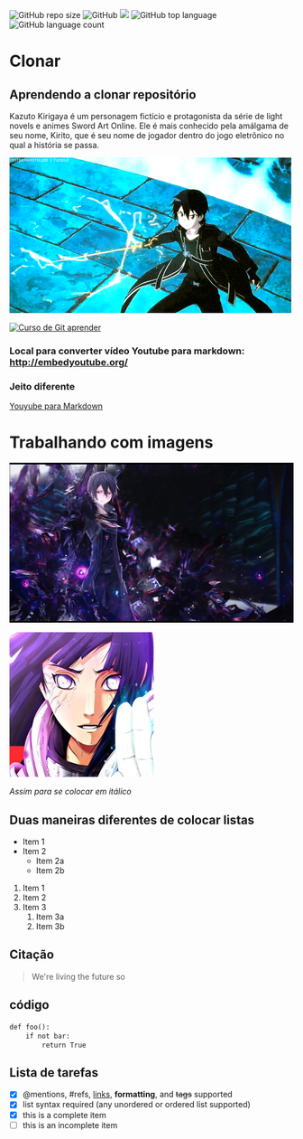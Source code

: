 ![GitHub repo size](https://img.shields.io/github/repo-size/CodeXfull/Clonar) ![GitHub](https://img.shields.io/github/license/CodeXfull/Clonar) ![](https://img.shields.io/static/v1?label=teste&message=vermelho&color=red)
![GitHub top language](https://img.shields.io/github/languages/top/CodeXfull/Clonar)
![GitHub language count](https://img.shields.io/github/languages/count/CodeXfull/Clonar)
# Clonar
## Aprendendo a clonar repositório

Kazuto Kirigaya é um personagem fictício e protagonista da série de light novels e animes Sword Art Online. Ele é mais conhecido pela amálgama de seu nome, Kirito, que é seu nome de jogador dentro do jogo eletrônico no qual a história se passa.

![Kirito](https://github.com/CodeXfull/Clonar/blob/master/kirito.gif)

[![Curso de Git aprender](http://img.youtube.com/vi/FF1f4bKYhoo/0.jpg)](http://www.youtube.com/watch?v=FF1f4bKYhoo "Curso de Git")

### Local para converter vídeo Youtube para markdown: http://embedyoutube.org/

### Jeito diferente 
[Youyube para Markdown](http://embedyoutube.org/)

# Trabalhando com imagens
![Kirito Full](https://github.com/CodeXfull/Clonar/blob/master/ebe2412e6572fe2a25d3752d4fe8b2d3.jpg "vendo qnd passou o mouse")

![Imagem Pequena](https://github.com/CodeXfull/Clonar/blob/master/imagem%20pequena.jpg "Depende do tamanho da imagem")

*Assim para se colocar em itálico*

## Duas maneiras diferentes de colocar listas

* Item 1
* Item 2
  * Item 2a
  * Item 2b
  
1. Item 1
1. Item 2
1. Item 3
   1. Item 3a
   1. Item 3b
 
 ## Citação 
> We're living the future so

## código
```
def foo():
    if not bar:
        return True
 ```
 
 ## Lista de tarefas
 - [x] @mentions, #refs, [links](), **formatting**, and <del>tags</del> supported
- [x] list syntax required (any unordered or ordered list supported)
- [x] this is a complete item
- [ ] this is an incomplete item
